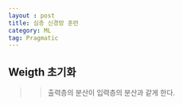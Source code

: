 ```yaml
---
layout : post
title: 심층 신경망 훈련
category: ML
tag: Pragmatic
---
```


## Weigth 초기화
 >>출력층의 분산이 입력층의 분산과 같게 한다.
